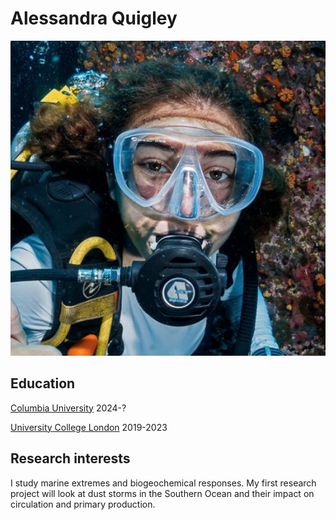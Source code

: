 # Alessandra Quigley

![A photo of me](photo.png)

## Education

[Columbia University](https://www.columbia.edu/)  2024-?

[University College London](https://www.ucl.ac.uk/) 2019-2023

## Research interests

I study marine extremes and biogeochemical responses. My first research project will look at dust storms in the Southern Ocean and their impact on circulation and primary production.